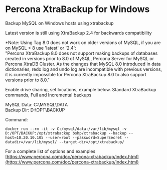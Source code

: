# Percona XtraBackup for Windows
  
Backup MySQL on Windows hosts using xtrabackup  
  
Latest version is still using XtraBackup 2.4 for backwards compatibility  
  
*Note: Using Tag 8.0 does not work on older versions of MySQL, if you are on MySQL < 8 use 'latest' or '2.4':  
"Percona XtraBackup 8.0 does not support making backups of databases created in versions prior to 8.0 of MySQL, Percona Server for MySQL or Percona XtraDB Cluster. As the changes that MySQL 8.0 introduced in data dictionaries, redo log and undo log are incompatible with previous versions, it is currently impossible for Percona XtraBackup 8.0 to also support versions prior to 8.0."  
  
Enable drive sharing, set locations, example below. Standard XtraBackup commands, Full and Incremental backups  
  
MySQL Data: C:\MYSQL\DATA  
Backup Dir: D:\OPT\BACKUP  
  
Command:
````
docker run --rm -it -v C:/mysql/data:/var/lib/mysql -v D:/OPT/BACKUP:/opt/xtrabackup bshp/xtrabackup --backup --host=10.20.10.105 --user=root --password=SuperSecret --datadir=/var/lib/mysql/ --target-dir=/opt/xtrabackup/
````  
  
For a complete list of options and examples  
[https://www.percona.com/doc/percona-xtrabackup/index.html](https://www.percona.com/doc/percona-xtrabackup/index.html)  
